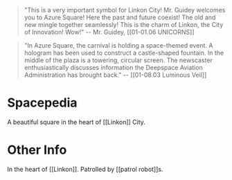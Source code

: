 > "This is a very important symbol for Linkon City! Mr. Guidey welcomes you to Azure Square! Here the past and future coexist! The old and new mingle together seamlessly! This is the charm of Linkon, the City of Innovation! Wow!" 
> -- Mr. Guidey, [[01-01.06 UNICORNS]]

> "In Azure Square, the carnival is holding a space-themed event. A hologram has been used to construct a castle-shaped fountain. In the middle of the plaza is a towering, circular screen. The newscaster enthusiastically discusses information the Deepspace Aviation Administration has brought back." -- [[01-08.03 Luminous Veil]]

# Spacepedia
A beautiful square in the heart of [[Linkon]] City.

# Other Info
In the heart of [[Linkon]]. Patrolled by [[patrol robot]]s.
